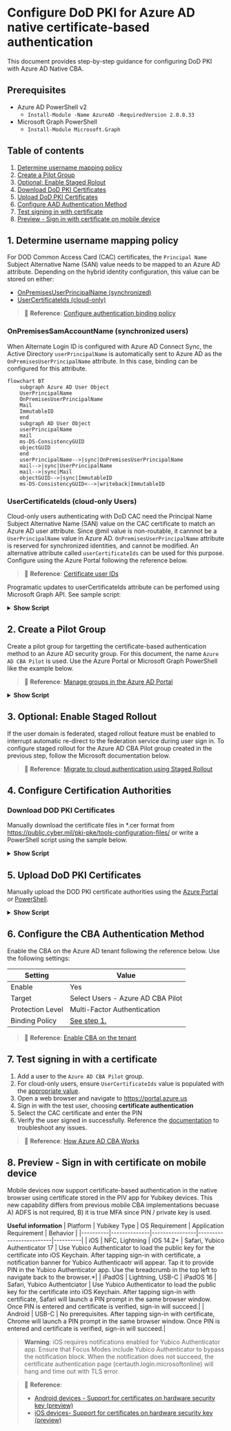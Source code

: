 # Configure DoD PKI for Azure AD native certificate-based authentication
This document provides step-by-step guidance for configuring DoD PKI with Azure AD Native CBA.

## Prerequisites
- Azure AD PowerShell v2
  - `Install-Module -Name AzureAD -RequiredVersion 2.0.0.33`
- Microsoft Graph PowerShell
  - `Install-Module Microsoft.Graph`

## Table of contents
1. [Determine username mapping policy](#1-determine-username-mapping-policy)
2. [Create a Pilot Group](#2-create-a-pilot-group)
3. [Optional: Enable Staged Rolout](#3-optional-enable-staged-rollout)
4. [Download DoD PKI Certificates](#4-download-dod-pki-certificates)
5. [Upload DoD PKI Certificates](#5-upload-dod-pki-certificates)
6. [Configure AAD Authentication Method](#6-configure-the-cba-authentication-method)
7. [Test signing in with certificate](#7-test-signing-in-with-a-certificate)
8. [Preview - Sign in with certificate on mobile device](#8-preview---sign-in-with-certificate-on-mobile-device)

## 1. Determine username mapping policy
For DOD Common Access Card (CAC) certificates, the `Principal Name` Subject Alternative Name (SAN) value needs to be mapped to an Azure AD attribute. Depending on the hybrid identity configuration, this value can be stored on either:
- [OnPremisesUserPrincipalName (synchronized)](#onpremisessamaccountname-synchronized-users)
- [UserCertificateIds (cloud-only)](#usercertificateids-cloud-only-users)

> 📘 **Reference**: [Configure authentication binding policy](https://learn.microsoft.com/en-us/azure/active-directory/authentication/how-to-certificate-based-authentication#step-3-configure-authentication-binding-policy)

### OnPremisesSamAccountName (synchronized users)
When Alternate Login ID is configured with Azure AD Connect Sync, the Active Directory `userPrincipalName` is automatically sent to Azure AD as the `OnPremisesUserPrincipalName` attribute. In this case, binding can be configured for this attribute.

````mermaid
flowchart BT
    subgraph Azure AD User Object
    UserPrincipalName
    OnPremisesUserPrincipalName
    Mail
    ImmutableID
    end
    subgraph AD User Object
    userPrincipalName
    mail
    ms-DS-ConsistencyGUID
    objectGUID
    end
    userPrincipalName-->|sync|OnPremisesUserPrincipalName
    mail-->|sync|UserPrincipalName
    mail-->|sync|Mail
    objectGUID-->|sync|ImmutableID
    ms-DS-ConsistencyGUID<-->|writeback|ImmutableID
````

### UserCertificateIds (cloud-only Users)
Cloud-only users authenticating with DoD CAC need the Principal Name Subject Alternative Name (SAN) value on the CAC certificate to match an Azure AD user attribute. Since @mil value is non-routable, it cannnot be a `UserPrincipalName` value in Azure AD. `OnPremisesUserPrincipalName` attribute is reserved for synchronized identities, and cannot be modified. An alternative attribute called `userCertificateIds` can be used for this purpose. Configure using the Azure Portal following the reference below.

> 📘 **Reference**: [Certificate user IDs](https://learn.microsoft.com/en-us/azure/active-directory/authentication/concept-certificate-based-authentication-certificateuserids)

Programatic updates to userCertificateIds attribute can be perfomed using Microsoft Graph API. See sample script:
<details><summary><b>Show Script</b></summary>
<p>

````PowerShell
function UpdateUserCertIDs {
    Param ([string]$UPN,[string]$CACPrincipalName)
    $certids = "X509:<PN>$CACPrincipalName"
    $body=@{
        "@odata.context"= "https://graph.microsoft.us/beta/$metadata#users/$entity"
        "authorizationInfo"= @{
            "certificateUserIds"= @(
                $certids
            )
        }
    }
    write-host -ForegroundColor Yellow "UPDATE: Adding userCertificateIds for $UPN. New Value: $CACPrincipalName"
    Update-MgUser -UserId $UPN -BodyParameter $body
}

##### UPDATE PARAMETERS #####
[string]$UPN = "mytestuser@contoso.onmicrosoft.us"
[string]$PrincipalName = "123456789101112@mil"

Connect-MgGraph -Environment USGov -Scopes User.ReadWrite.All
UpdateUserCertIDs -UPN $upn -CACPrincipalName $PrincipalName

# Verify value for single user
$user = Get-MgUser -UserId $UPN
$user.AuthorizationInfo.CertificateUserIds

````
</p>
</details>

## 2. Create a Pilot Group
Create a pilot group for targetting the certificate-based authentication method to an Azure AD security group. For this document, the name `Azure AD CBA Pilot` is used. Use the Azure Portal or Microsoft Graph PowerShell like the example below.

> 📘 **Reference**: [Manage groups in the Azure AD Portal](https://learn.microsoft.com/en-us/azure/active-directory/fundamentals/how-to-manage-groups)
<details><summary><b>Show Script</b></summary>
<p>

````PowerShell
##### UPDATE PARAMETERS #####
$DisplayName = "Azure AD CBA Pilot"
$MailNickname = "AzureADCBAPilot"
Connect-MGGraph -Environment USGov -Scopes Group.ReadWrite.All
New-MgGroup -DisplayName $DisplayName -MailEnabled:$false -MailNickname $MailNickname -SecurityEnabled:$true
````

</p>
</details>

## 3. Optional: Enable Staged Rollout
If the user domain is federated, staged rollout feature must be enabled to interrupt automatic re-direct to the federation service during user sign in. To configure staged rollout for the Azure AD CBA Pilot group created in the previous step, follow the Microsoft documentation below.

> 📘 **Reference**: [Migrate to cloud authentication using Staged Rollout](https://learn.microsoft.com/en-us/azure/active-directory/hybrid/how-to-connect-staged-rollout)

## 4. Configure Certification Authorities

### Download DOD PKI Certificates
Manually download the certificate files in *.cer format from https://public.cyber.mil/pki-pke/tools-configuration-files/ or write a PowerShell script using the sample below.

<details><summary><b>Show Script</b></summary>
<p>

````PowerShell
##### UPDATE PARAMETERS #####
$Environment = "USGov"
$CertFileURL = "https://dl.dod.cyber.mil/wp-content/uploads/pki-pke/zip/certificates_pkcs7_DoD.zip"
$WorkingDirectory = "$env:USERPROFILE"+"\DoDPKI\"

function GetCertificateFiles {
    Param($CertFileURL,$WorkingDirectory)
    $outfile = $("$WorkingDirectory/certificates_pkcs7_DOD.zip")
    curl $CertFileURL -OutFile $outfile
    Return $outfile
}

$zip = GetCertificateFiles -CertFileURL $CertFileURL -WorkingDirectory $WorkingDirectory
Expand-Archive -Path $zip -DestinationPath $WorkingDirectory

$p7bfile = Get-ChildItem -Path $WorkingDirectory -Include *.der.p7b -Recurse -ErrorAction SilentlyContinue | ?{$_.Name -notmatch "Root"}
$DoDCerts = Import-Certificate -FilePath $p7bfile -CertStoreLocation Cert:\CurrentUser\My
$IDCerts = $DoDCerts | ?{$_.Subject -match "^(CN=DOD ID CA)" -or $_.Subject -match "^(CN=DOD Root CA)"}

Write-Host -ForegroundColor Green "Certificates Downloaded Successfully"
````
</p>
</details>

## 5. Upload DoD PKI Certificates
Manually upload the DOD PKI certificate authorities using the [Azure Portal](https://learn.microsoft.com/en-us/azure/active-directory/authentication/how-to-certificate-based-authentication#configure-certification-authorities-using-the-azure-portal) or [PowerShell](https://learn.microsoft.com/en-us/azure/active-directory/authentication/how-to-certificate-based-authentication#configure-certification-authorities-using-powershell).

<details><summary><b>Show Script</b></summary>
<p>

````PowerShell
#region functions
function UploadDoDCertificates {
    Param([array]$IDCerts,[array]$IDCACrls)
    foreach ($cert in $IDCerts) {
        $crl = ''
        $root = $cert.Subject -match "root"
        $num = $cert.Subject.split("=")[1] -replace "[^0-9]+",""
        $crl = $IDCACRLs | ?{$_ -match $num}
        if (!$crl -and !$root) {
            $crl = "http://crl.disa.mil/crl/DODIDCA_"+$num+".crl"
        }
        Try {
            UploadCert -certbinary $cert.RawData -crl $crl -isroot $root
        } catch [exception] {
            write-host -ForegroundColor Cyan "Certificate already exists"
        }
    }
}

function UploadCert {
    Param($certbinary,$crl,$deltacrl,$isroot)
    if ($isroot) {$authority=0} else {$authority=1}
    $new_ca=New-Object -TypeName Microsoft.Open.AzureAD.Model.CertificateAuthorityInformation
    $new_ca.AuthorityType=$authority
    $new_ca.TrustedCertificate=$certbinary
    $new_ca.crlDistributionPoint=$crl
    New-AzureADTrustedCertificateAuthority -CertificateAuthorityInformation $new_ca
}
#endregion

$IDCACRLs = @(`
"http://crl.disa.mil/crl/DODROOTCA2.crl",`
"http://crl.disa.mil/crl/DODROOTCA3.crl",`
"http://crl.disa.mil/crl/DODROOTCA4.crl",`
"http://crl.disa.mil/crl/DODROOTCA5.crl",`
"http://crl.disa.mil/crl/DODIDCA_33.crl",`
"http://crl.disa.mil/crl/DODIDCA_34.crl",`
"http://crl.disa.mil/crl/DODIDCA_39.crl",`
"http://crl.disa.mil/crl/DODIDCA_40.crl",`
"http://crl.disa.mil/crl/DODIDCA_41.crl",`
"http://crl.disa.mil/crl/DODIDCA_42.crl",`
"http://crl.disa.mil/crl/DODIDCA_43.crl",`
"http://crl.disa.mil/crl/DODIDCA_44.crl",`
"http://crl.disa.mil/crl/DODIDCA_49.crl",`
"http://crl.disa.mil/crl/DODIDCA_50.crl",`
"http://crl.disa.mil/crl/DODIDCA_51.crl",`
"http://crl.disa.mil/crl/DODIDCA_52.crl",`
"http://crl.disa.mil/crl/DODIDCA_59.crl",`
"http://crl.disa.mil/crl/DODIDCA_62.crl",`
"http://crl.disa.mil/crl/DODIDCA_63.crl",`
"http://crl.disa.mil/crl/DODIDCA_64.crl",`
"http://crl.disa.mil/crl/DODIDCA_65.crl")

# Match the certificates to CRLs and upload with AAD PowerShell
Write-Host -ForegroundColor Cyan "Connecting to Azure AD PowerShell module. Sign in as a Global Administrator."
Connect-AzureAD -AzureEnvironmentName AzureUSGovernment

#Upload certs
UploadDoDCertificates -IDCerts $IDCerts -IDCACrls $IDCACRLs

Write-Host -ForegroundColor Green "Certificates Uploaded Successfully"
````
</p>
</details>

## 6. Configure the CBA Authentication Method
Enable the CBA on the Azure AD tenant following the reference below. Use the following settings:

|Setting|Value|
|-------|-----|
|Enable | Yes |
|Target |Select Users - Azure AD CBA Pilot|
|Protection Level|Multi-Factor Authentication|
|Binding Policy | [See step 1.](#1-determine-username-mapping-policy)|

> 📘 **Reference**: [Enable CBA on the tenant](https://learn.microsoft.com/en-us/azure/active-directory/authentication/how-to-certificate-based-authentication#step-2-enable-cba-on-the-tenant)

## 7. Test signing in with a certificate
1. Add a user to the `Azure AD CBA Pilot` group. 
2. For cloud-only users, ensure `UserCertificateIds` value is populated with the [appropriate value](https://learn.microsoft.com/en-us/azure/active-directory/authentication/concept-certificate-based-authentication-technical-deep-dive#achieve-higher-security-with-certificate-bindings).
3. Open a web browser and navigate to https://portal.azure.us
4. Sign in with the test user, choosing **certificate authentication**
5. Select the CAC certificate and enter the PIN
6. Verify the user signed in successfully. Reference the [documentation](https://learn.microsoft.com/en-us/azure/active-directory/authentication/concept-certificate-based-authentication-technical-deep-dive#understanding-the-certificate-based-authentication-error-page) to troubleshoot any issues.

> 📘 **Reference**: [How Azure AD CBA Works](https://learn.microsoft.com/en-us/azure/active-directory/authentication/concept-certificate-based-authentication-technical-deep-dive)

## 8. Preview - Sign in with certificate on mobile device
Mobile devices now support certificate-based authentication in the native browser using certificate stored in the PIV app for Yubikey devices. This new capability differs from previous mobile CBA implementations becuase A) ADFS is not required, B) it is true MFA since PIN / private key is used.

**Useful information**
| Platform | Yubikey Type | OS Requirement | Application Requirement | Behavior |
|----------|--------------|----------------|-------------------------|----------|
| iOS      | NFC, Lightning | iOS 14.2+       | Safari, Yubico Authenticator 17 | Use Yubico Authenticator to load the public key for the certificate into iOS Keychain. After tapping sign-in with certificate, a notification banner for Yubico Authenticaotr will appear. Tap it to provide PIN in the Yubico Authenticator app. Use the breadcrumb in the top left to navigate back to the browser.*|
| iPadOS  | Lightning, USB-C | iPadOS 16 | Safari, Yubico Authentciator | Use Yubico Authenticator to load the public key for the certificate into iOS Keychain. After tapping sign-in with certificate, Safari will launch a PIN prompt in the same browser window. Once PIN is entered and certificate is verified, sign-in will succeed.|
| Android | USB-C | No prerequisites. After tapping sign-in with certificate, Chrome will launch a PIN prompt in the same browser window. Once PIN is entered and certificate is verified, sign-in will succeed.|

> **Warning**: iOS requires notifications enabled for Yubico Authenticator app. Ensure that Focus Modes include Yubico Authenticator to bypass the notification block. When the notification does not succeed, the certificate authentication page (certauth.login.microsoftonline) will hang and time out with TLS error.

> 📘 **Reference**:
> - [Android devices - Support for certificates on hardware security key (preview)](https://learn.microsoft.com/en-us/azure/active-directory/authentication/concept-certificate-based-authentication-mobile-android#support-for-certificates-on-hardware-security-key-preview)
> - [iOS devices- Support for certificates on hardware security key (preview)](https://learn.microsoft.com/en-us/azure/active-directory/authentication/concept-certificate-based-authentication-mobile-ios#support-for-certificates-on-hardware-security-key-preview)